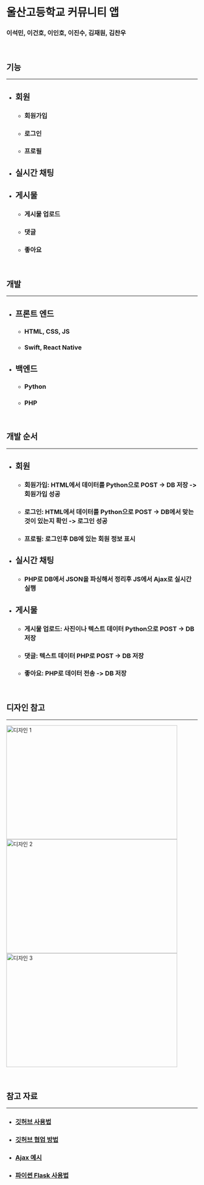 # 울산고등학교 커뮤니티 앱
### 이석민, 이건호, 이인호, 이진수, 김재원, 김찬우
<br>

## 기능
* * *
* ## 회원
    * ### 회원가입
    * ### 로그인
    * ### 프로필
* ## 실시간 채팅
* ## 게시물
    * ### 게시물 업로드
    * ### 댓글
    * ### 좋아요

<br>

## 개발
* * *

* ## 프론트 엔드
    * ### HTML, CSS, JS
    * ### Swift, React Native
* ## 백엔드
    * ### Python
    * ### PHP
<br>

## 개발 순서
* * *
* ## 회원
    * ### 회원가입: HTML에서 데이터를 Python으로 POST -> DB 저장 -> 회원가입 성공
    * ### 로그인: HTML에서 데이터를 Python으로 POST -> DB에서 맞는 것이 있는지 확인 -> 로그인 성공
    * ### 프로필: 로그인후 DB에 있는 회원 정보 표시
* ## 실시간 채팅
    * ### PHP로 DB에서 JSON을 파싱해서 정리후 JS에서 Ajax로 실시간 실행
* ## 게시물
    * ### 게시물 업로드: 사진이나 텍스트 데이터 Python으로 POST -> DB 저장
    * ### 댓글: 텍스트 데이터 PHP로 POST -> DB 저장
    * ### 좋아요: PHP로 데이터 전송 -> DB 저장

<br>

## 디자인 참고
* * *

<img src="https://cdn.dribbble.com/users/2202649/screenshots/13625389/media/b2082c74c742d685fdddddebc219bf42.png" width="450px" height="300px" alt="디자인 1"></img>
<img src="https://cdn.dribbble.com/users/2236928/screenshots/13752017/media/648daf2b850b2191ca1b58d1c85a6421.png?compress=1&resize=1200x900&vertical=top" width="450px" height="300px" alt="디자인 2"></img>
<img src="https://cdn.dribbble.com/users/4708/screenshots/14355627/media/acaca4cbfc108f4c1107c5f013f76be4.png?compress=1&resize=1200x900&vertical=top" width="450px" height="300px" alt="디자인 3"></img>

<br>

## 참고 자료
* * *
* ### [깃허브 사용법](https://tagilog.tistory.com/377)
* ### [깃허브 협업 방법](https://fomaios.tistory.com/entry/Git-Github-%EA%B0%99%EC%9D%80-%EC%A0%80%EC%9E%A5%EC%86%8C-%ED%95%A8%EA%BB%98-%EC%93%B0%EA%B8%B0feat%ED%98%91%EC%97%85%ED%95%98%EA%B8%B0)
* ### [Ajax 예시](https://sysdocu.tistory.com/1500)
* ### [파이썬 Flask 사용법](https://scribblinganything.tistory.com/392)

